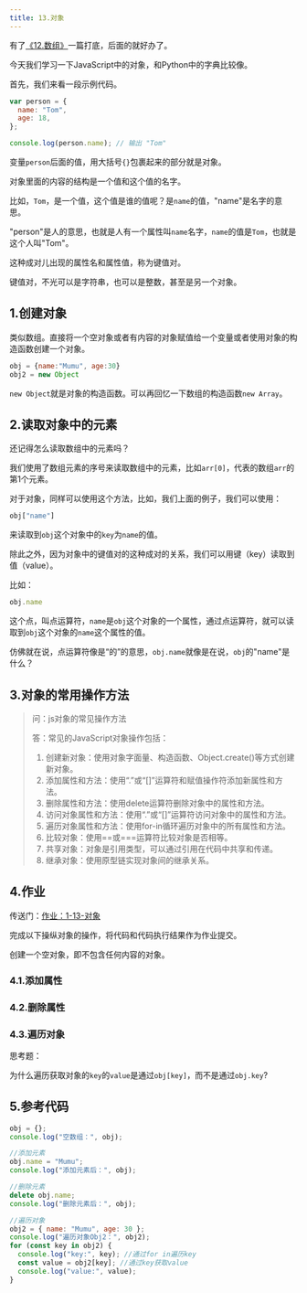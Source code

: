 ```yaml
---
title: 13.对象
---
```


有了[《12.数组》](./p1-12-array.md)一篇打底，后面的就好办了。

今天我们学习一下JavaScript中的对象，和Python中的字典比较像。

首先，我们来看一段示例代码。

```js
var person = {
  name: "Tom",
  age: 18,
};

console.log(person.name); // 输出 "Tom"
```

变量`person`后面的值，用大括号`{}`包裹起来的部分就是对象。

对象里面的内容的结构是一个值和这个值的名字。

比如，`Tom`，是一个值，这个值是谁的值呢？是`name`的值，"name"是名字的意思。

"person"是人的意思，也就是人有一个属性叫`name`名字，`name`的值是`Tom`，也就是这个人叫"Tom"。

这种成对儿出现的属性名和属性值，称为键值对。

键值对，不光可以是字符串，也可以是整数，甚至是另一个对象。

## 1.创建对象

类似数组。直接将一个空对象或者有内容的对象赋值给一个变量或者使用对象的构造函数创建一个对象。

```js
obj = {name:"Mumu", age:30}
obj2 = new Object
```

`new Object`就是对象的构造函数。可以再回忆一下数组的构造函数`new Array`。

## 2.读取对象中的元素

还记得怎么读取数组中的元素吗？

我们使用了数组元素的序号来读取数组中的元素，比如`arr[0]`，代表的数组`arr`的第1个元素。

对于对象，同样可以使用这个方法，比如，我们上面的例子，我们可以使用：

```js
obj["name"]
```

来读取到`obj`这个对象中的`key`为`name`的值。

除此之外，因为对象中的键值对的这种成对的关系，我们可以用键（key）读取到值（value）。

比如：

```js
obj.name
```

这个点，叫点运算符，`name`是`obj`这个对象的一个属性，通过点运算符，就可以读取到`obj`这个对象的`name`这个属性的值。

仿佛就在说，点运算符像是“的”的意思，`obj.name`就像是在说，`obj`的"name"是什么？

## 3.对象的常用操作方法

> 问：js对象的常见操作方法
>
> 答：常见的JavaScript对象操作包括：
>
> 1. 创建新对象：使用对象字面量、构造函数、Object.create()等方式创建新对象。
> 2. 添加属性和方法：使用“.”或“[]”运算符和赋值操作符添加新属性和方法。
> 3. 删除属性和方法：使用delete运算符删除对象中的属性和方法。
> 4. 访问对象属性和方法：使用“.”或“[]”运算符访问对象中的属性和方法。
> 5. 遍历对象属性和方法：使用for-in循环遍历对象中的所有属性和方法。
> 6. 比较对象：使用==或===运算符比较对象是否相等。
> 7. 共享对象：对象是引用类型，可以通过引用在代码中共享和传递。
> 8. 继承对象：使用原型链实现对象间的继承关系。

## 4.作业

传送门：[作业：1-13-对象](https://github.com/coding-newbies-group/programming-co_creation-docs/issues/156)


完成以下操纵对象的操作，将代码和代码执行结果作为作业提交。

创建一个空对象，即不包含任何内容的对象。

### 4.1.添加属性

### 4.2.删除属性

### 4.3.遍历对象

思考题：

为什么遍历获取对象的`key`的`value`是通过`obj[key]`，而不是通过`obj.key`?



## 5.参考代码

```js
obj = {};
console.log("空数组：", obj);

//添加元素
obj.name = "Mumu";
console.log("添加元素后：", obj);

//删除元素
delete obj.name;
console.log("删除元素后：", obj);

//遍历对象
obj2 = { name: "Mumu", age: 30 };
console.log("遍历对象Obj2：", obj2);
for (const key in obj2) {
  console.log("key:", key); //通过for in遍历key
  const value = obj2[key]; //通过key获取value
  console.log("value:", value);
}
```

